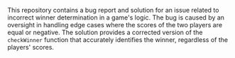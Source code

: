 This repository contains a bug report and solution for an issue related to incorrect winner determination in a game's logic. The bug is caused by an oversight in handling edge cases where the scores of the two players are equal or negative. The solution provides a corrected version of the `checkWinner` function that accurately identifies the winner, regardless of the players' scores.
